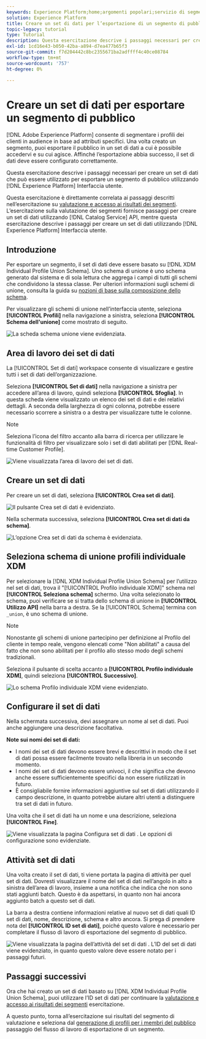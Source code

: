 ```yaml
---
keywords: Experience Platform;home;argomenti popolari;servizio di segmentazione;segmentazione;segmentazione;creare un set di dati;esportare segmenti di pubblico;esportare segmenti;
solution: Experience Platform
title: Creare un set di dati per l’esportazione di un segmento di pubblico
topic-legacy: tutorial
type: Tutorial
description: Questa esercitazione descrive i passaggi necessari per creare un set di dati che può essere utilizzato per esportare un segmento di pubblico utilizzando l’interfaccia utente di Experience Platform.
exl-id: 1cd16e43-b050-42ba-a894-d7ea477b65f3
source-git-commit: f7d204442c8bc2355671ba2adffff4c40ce08784
workflow-type: tm+mt
source-wordcount: '757'
ht-degree: 0%

---
```


# Creare un set di dati per esportare un segmento di pubblico

[!DNL Adobe Experience Platform] consente di segmentare i profili dei clienti in audience in base ad attributi specifici. Una volta creato un segmento, puoi esportare il pubblico in un set di dati a cui è possibile accedervi e su cui agisce. Affinché l’esportazione abbia successo, il set di dati deve essere configurato correttamente.

Questa esercitazione descrive i passaggi necessari per creare un set di dati che può essere utilizzato per esportare un segmento di pubblico utilizzando [!DNL Experience Platform] Interfaccia utente.

Questa esercitazione è direttamente correlata ai passaggi descritti nell’esercitazione su [valutazione e accesso ai risultati dei segmenti](./evaluate-a-segment.md). L’esercitazione sulla valutazione dei segmenti fornisce passaggi per creare un set di dati utilizzando [!DNL Catalog Service] API, mentre questa esercitazione descrive i passaggi per creare un set di dati utilizzando [!DNL Experience Platform] Interfaccia utente.

## Introduzione

Per esportare un segmento, il set di dati deve essere basato su [!DNL XDM Individual Profile Union Schema]. Uno schema di unione è uno schema generato dal sistema e di sola lettura che aggrega i campi di tutti gli schemi che condividono la stessa classe. Per ulteriori informazioni sugli schemi di unione, consulta la guida su [nozioni di base sulla composizione dello schema](../../xdm/schema/composition.md#union).

Per visualizzare gli schemi di unione nell’interfaccia utente, seleziona **[!UICONTROL Profili]** nella navigazione a sinistra, seleziona **[!UICONTROL Schema dell&#39;unione]** come mostrato di seguito.

![La scheda schema unione viene evidenziata.](../images/tutorials/segment-export-dataset/union.png)

## Area di lavoro dei set di dati

La [!UICONTROL Set di dati] workspace consente di visualizzare e gestire tutti i set di dati dell’organizzazione.

Seleziona **[!UICONTROL Set di dati]** nella navigazione a sinistra per accedere all’area di lavoro, quindi seleziona **[!UICONTROL Sfoglia]**. In questa scheda viene visualizzato un elenco dei set di dati e dei relativi dettagli. A seconda della larghezza di ogni colonna, potrebbe essere necessario scorrere a sinistra o a destra per visualizzare tutte le colonne.

>[!NOTE]
>
>Seleziona l’icona del filtro accanto alla barra di ricerca per utilizzare le funzionalità di filtro per visualizzare solo i set di dati abilitati per [!DNL Real-time Customer Profile].

![Viene visualizzata l’area di lavoro dei set di dati.](../images/tutorials/segment-export-dataset/browse.png)

## Creare un set di dati

Per creare un set di dati, seleziona **[!UICONTROL Crea set di dati]**.

![Il pulsante Crea set di dati è evidenziato.](../images/tutorials/segment-export-dataset/create-dataset.png)

Nella schermata successiva, seleziona **[!UICONTROL Crea set di dati da schema]**.

![L’opzione Crea set di dati da schema è evidenziata.](../images/tutorials/segment-export-dataset/create-from-schema.png)

## Seleziona schema di unione profili individuale XDM

Per selezionare la [!DNL XDM Individual Profile Union Schema] per l’utilizzo nel set di dati, trova il &quot;[!UICONTROL Profilo individuale XDM]&quot; schema nel **[!UICONTROL Seleziona schema]** schermo. Una volta selezionato lo schema, puoi verificare se si tratta dello schema di unione in **[!UICONTROL Utilizzo API]** nella barra a destra. Se la [!UICONTROL Schema] termina con `_union`, è uno schema di unione.

>[!NOTE]
>
>Nonostante gli schemi di unione partecipino per definizione al Profilo del cliente in tempo reale, vengono elencati come &quot;Non abilitati&quot; a causa del fatto che non sono abilitati per il profilo allo stesso modo degli schemi tradizionali.

Seleziona il pulsante di scelta accanto a **[!UICONTROL Profilo individuale XDM]**, quindi seleziona **[!UICONTROL Successivo]**.

![Lo schema Profilo individuale XDM viene evidenziato.](../images/tutorials/segment-export-dataset/select-schema.png)

## Configurare il set di dati

Nella schermata successiva, devi assegnare un nome al set di dati. Puoi anche aggiungere una descrizione facoltativa.

**Note sui nomi dei set di dati:**

* I nomi dei set di dati devono essere brevi e descrittivi in modo che il set di dati possa essere facilmente trovato nella libreria in un secondo momento.
* I nomi dei set di dati devono essere univoci, il che significa che devono anche essere sufficientemente specifici da non essere riutilizzati in futuro.
* È consigliabile fornire informazioni aggiuntive sul set di dati utilizzando il campo descrizione, in quanto potrebbe aiutare altri utenti a distinguere tra set di dati in futuro.

Una volta che il set di dati ha un nome e una descrizione, seleziona **[!UICONTROL Fine]**.

![Viene visualizzata la pagina Configura set di dati . Le opzioni di configurazione sono evidenziate.](../images/tutorials/segment-export-dataset/configure-dataset.png)

## Attività set di dati

Una volta creato il set di dati, ti viene portata la pagina di attività per quel set di dati. Dovresti visualizzare il nome del set di dati nell’angolo in alto a sinistra dell’area di lavoro, insieme a una notifica che indica che non sono stati aggiunti batch. Questo è da aspettarsi, in quanto non hai ancora aggiunto batch a questo set di dati.

La barra a destra contiene informazioni relative al nuovo set di dati quali ID set di dati, nome, descrizione, schema e altro ancora. Si prega di prendere nota del **[!UICONTROL ID set di dati]**, poiché questo valore è necessario per completare il flusso di lavoro di esportazione del segmento di pubblico.

![Viene visualizzata la pagina dell’attività del set di dati . L’ID del set di dati viene evidenziato, in quanto questo valore deve essere notato per i passaggi futuri.](../images/tutorials/segment-export-dataset/activity.png)

## Passaggi successivi

Ora che hai creato un set di dati basato su [!DNL XDM Individual Profile Union Schema], puoi utilizzare l’ID set di dati per continuare la [valutazione e accesso ai risultati dei segmenti](./evaluate-a-segment.md) esercitazione.

A questo punto, torna all’esercitazione sui risultati del segmento di valutazione e seleziona dal [generazione di profili per i membri del pubblico](./evaluate-a-segment.md#generate-profiles) passaggio del flusso di lavoro di esportazione di un segmento.
